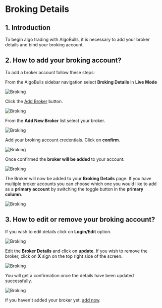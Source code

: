 # Broking Details

## 1. Introduction
To begin algo trading with AlgoBulls, it is necessary to add your broker details and bind your broking account. 

## 2. How to add your broking account? 

To add a broker account follow these steps: 

From the AlgoBulls sidebar navigation select **Broking Details** in **Live Mode**

![Broking](imgs/broker_details.png)

Click the [Add Broker](https://app.algobulls.com/broking?addBroker=true) button. 

![Broking](imgs/add_broker.png)

From the **Add New Broker** list select your broker.

![Broking](imgs/select_broker.png)

Add your broking account credentials. Click on **confirm**.

![Broking](imgs/broker4.png)

Once confirmed the **broker will be added** to your account.

![Broking](imgs/broker_added.png)

The Broker will now be added to your **Broking Details** page. If you have multiple broker accounts you can choose which one you would like to add as a **primary account** by switching the toggle button in the **primary column**.

![Broking](imgs/primary_broker.png)

## 3. How to edit or remove your broking account?

If you wish to edit details click on **Login/Edit** option.

![Broking](imgs/login_edit_broker_details.png)

Edit the **Broker Details** and click on **update**. If you wish to remove the broker, click on **X** sign on the top right side of the screen.

![Broking](imgs/update_broker_details.png)

You will get a confirmation once the details have been updated successfully.

![Broking](imgs/update_broker_details_success.png)

If you haven't added your broker yet, [add now](https://app.algobulls.com/broking?addBroker=true).